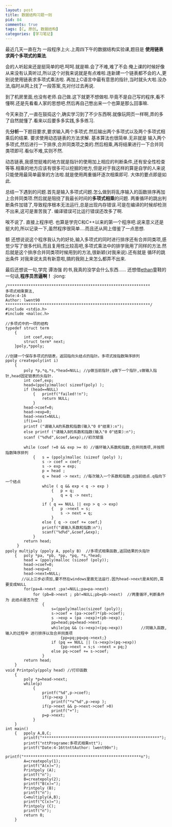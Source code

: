 ```yaml
---
layout: post
title: 数据结构习题一则
pid: 84
comments: true
tags: [C, 原创, 数据结构]
categories: [学习笔记]
---
```

最近几天一直在为 一段程序上火.上周四下午的数据结构实验课,题目是 **使用链表求两个多项式的乘法**.

会的人听起来还是挺简单的吧.呵呵.就是嘛.会了不难,难了不会.俺上课的时候好像从来没有认真听过,所以这个对我来说就是有点难啦.连新建一个链表都不会的人,更别说使用链表求多项式乘法啦. 再加上C语言中最有意思的指针,当时就头大啦.没办法,临时从网上找了一段答案,先对付过去再说.

到了机房里面,也没有老师.自己做.这下就更不想做啦.毕竟不是自己写的程序,看不懂啊.还是先看看人家的思想吧.然后再自己憋出来一个也算是那么回事嘛.

今天来劲了,一直在鼓捣这个,确实学习到了不少东西啊.就像玩网页一样啊,弄的多了自然就懂了.看来以后要多多实践,多多练习.

先**分析**一下题目要求,要求输入两个多项式.然后输出两个多项式以及两个多项式相乘后的结果. 要求使用动态链表的方法求解. 基本算法也很简单.无非就是 输入两个多项式,然后进行一下排序,合并同类项之类的.然后相乘,再将结果进行一下合并同类项即可.看似不难,实则不然.

动态链表,我感觉挺难的地方就是指针的使用加上相应的判断条件,还有安全性检查等等.相乘的地方应该有很多可以挖掘的地方,但是对于我这样的算是自学的人来说只能使用最简单最笨的方法啦.就是使用两重循环逐次相乘即可. 大体的要点即是如此.

总结一下遇到的问题.首先是输入多项式问题.怎么做到将乱序输入的函数排序再加上合并同类项.然后就是阻挠了我最长时间的**多项式相乘**的问题. 两重循环的跳出判断条件加错了,导致程序根本无法运行,总是出现内存错误.可是在编译的时候却检测不出来,这可是害苦我了. 编译错误可比运行错误还改多了啊.

唉不说了. 直接上程序吧. 也算是学完C和C++以来的第一个程序吧.说来意义还是挺大的,所以记录一下,虽然程序很简单....而且还从网上借鉴了一点思想.

额 还想说说这个程序我认为的好处,输入多项式的同时进行排序还有合并同类项,感觉少写了很多代码,而且复用性比较高吧,多项式乘法中的排学我用了同样的方法.然后就是这个排序合并同类项时候用到的方法,很新颖(对我来说).还有就是 循环的跳出条件 对我来说太具有新意啦,搞的我刚上来怎么都弄不出来.

最后还想说一句,学完 谭浩强 的书,我真的没学会什么东西......
还想借[ethan](http://blog.ethansite.co.cc/vim-for-programmer)童鞋的一句话,**程序员苦逼啊！** :jiong:

	/**************************************************************
	多项式相乘算法,
	Date:4-16
	Author: lwent90
	***************************************************************/
	#include <stdio.h>
	#include <malloc.h>

	//多项式中的一项的结构
	typedef struct term
		{
			int coef,exp;
			struct term* next;
		}poly,*ppoly;

	//创建一个保存多项式的链表，返回指向头结点的指针。多项式按指数降序排列
	ppoly createpoly(int i)
		{
			poly *p,*q,*s,*head=NULL; //p做当前指针,q做下一个指针,s做输入指针,head固定链表的头指针.
			int coef,exp;
			head=(ppoly)malloc( sizeof(poly) );
			if (head==NULL)
				{ 	printf("failed!!n");
					return NULL;
				}
			head->coef=0;
			head->exp=0;
			head->next=NULL;
			if(i==1)
			printf ("请输入A的系数和指数(输入"0 0"结束):n");
			else printf ("请输入B的系数和指数(输入"0 0"结束):n");
			scanf ("%d%d",&coef,&exp);//初次赋值

			while (coef !=0 && exp >= 0) //循环输入系数和指数,合并同类项,并按照指数降序排列
				{	s = (ppoly)malloc (sizeof (poly) );
					s -> coef = coef;
					s -> exp = exp;
					p = head ;
					q = head -> next; //每次输入一个系数和指数.p当前结点.q指向下一个结点
					while ( q && exp < q -> exp )
						{ 	p = q;
				  			q = q -> next;
						}
					if ( q == NULL || exp > q -> exp)
						{ 	p ->next = s;
				  			s -> next = q;
						}
					else { q -> coef += coef;}
					printf("请输入系数和指数:n");
	  				scanf("%d%d",&coef,&exp);
				}
			return head;
		 }
	ppoly multiply (ppoly A, ppoly B)  //多项式相乘函数,返回结果的头指针
		{	poly *pa, *pb, *pp, *pq, *s,*head;
			head = (ppoly)malloc (sizeof (poly));
			head->coef=0;
			head->exp=0;
			head->next=NULL;
	       //以上三步必须加,要不然在windows里面无法运行.因为head->next是未知的,需要变成NULL
			for(pa=A->next ;pa!=NULL;pa=pa->next)
				for (pb=B->next ; pb!=NULL;pb=pb->next)  //两重循环,判断条件为 此结点是否为空
					{
						s=(ppoly)malloc(sizeof (poly));
						s->coef = (pa->coef)*(pb->coef);
						s ->exp = (pa ->exp)+(pb->exp);
						pp=head;pq=head->next;
						while(pq && (s->exp)<(pq->exp))        //同输入函数,输入的过程中 进行排序以及合并同类项
							{pp=pq;pq=pq->next;}
						if (pq == NULL || (s->exp)>(pq->exp))
							{pp->next = s;s ->next = pq;}
						else pq->coef += s->coef;
					}
			return head;
		}
	void Printpoly(ppoly head) //打印函数
		{
	 		poly *p=head->next;
	 		while(p)
	 			{
	  				printf("%d",p->coef);
	  				if(p->exp )
	   					printf("*x^%d",p->exp );
	  				if(p->next && p->next->coef >0)
	   					printf("+");
	  				p=p->next;
	 			}
		}
	int main()
		{	ppoly A,B,C;
			printf("***************************************************");
			printf("nttPrograme:多项式相乘ntt");
			printf("Date:4-16ttnttAuthor: lwent90n");
			printf("***************************************************n");
			A=createpoly(1);
			printf("A(x)=");
	 		Printpoly (A);
	 		printf("n");
	 		B=createpoly(2);
	 		printf("B(x)=");
	 		Printpoly (B);
	 		printf("n");
	 		C=multiply(A,B);
	 		printf("C(x)=");
	 		Printpoly (C);
	 		printf("n");
	 		return 0;
	 	}
